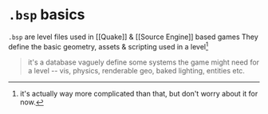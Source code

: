 # `.bsp` basics

`.bsp` are level files used in [[Quake]] & [[Source Engine]] based games
They define the basic geometry, assets & scripting used in a level[^simp]

> it's a database
> vaguely define some systems the game might need for a level
> -- vis, physics, renderable geo, baked lighting, entities etc.


[^simp]: it's actually way more complicated than that, but don't worry about it for now.
